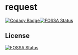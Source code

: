 # request
[![Codacy Badge](https://api.codacy.com/project/badge/Grade/d46e4e2fac6e439a92ab9f2f992c9de0)](https://app.codacy.com/gh/W-Dental/request?utm_source=github.com&utm_medium=referral&utm_content=W-Dental/request&utm_campaign=Badge_Grade_Dashboard)[![FOSSA Status](https://app.fossa.com/api/projects/git%2Bgithub.com%2FW-Dental%2Frequest.svg?type=shield)](https://app.fossa.com/projects/git%2Bgithub.com%2FW-Dental%2Frequest?ref=badge_shield)


## License
[![FOSSA Status](https://app.fossa.com/api/projects/git%2Bgithub.com%2FW-Dental%2Frequest.svg?type=large)](https://app.fossa.com/projects/git%2Bgithub.com%2FW-Dental%2Frequest?ref=badge_large)